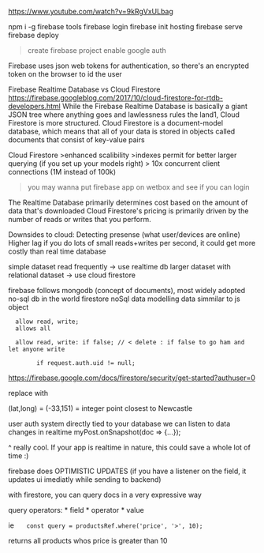 https://www.youtube.com/watch?v=9kRgVxULbag

npm i -g firebase tools
firebase login 
firebase init hosting
firebase serve
firebase deploy 

>create firebase project 
>enable google auth

Firebase uses json web tokens for authentication,
so there's an encrypted token on the browser to id the user 


Firebase Realtime Database vs Cloud Firestore
https://firebase.googleblog.com/2017/10/cloud-firestore-for-rtdb-developers.html
While the Firebase Realtime Database is basically a giant JSON tree where anything goes and lawlessness rules the land1, Cloud Firestore is more structured. Cloud Firestore is a document-model database, which means that all of your data is stored in objects called documents that consist of key-value pairs

Cloud Firestore 
	>enhanced scalibility 
	>indexes permit for better larger querying (if you set up your models right)
	> 10x concurrent client connections (1M instead of 100k)

> you may wanna put firebase app on wetbox and see if you can login

The Realtime Database primarily determines cost based on the amount of data that's downloaded
Cloud Firestore's pricing is primarily driven by the number of reads or writes that you perform.

Downsides to cloud:
	Detecting presense (what user/devices are online)
	Higher lag 
	if you do lots of small reads+writes per second, it could get more costly than real time database 

simple dataset read frequently -> use realtime db
larger dataset with relational dataset -> use cloud firestore 

firebase follows mongodb (concept of documents), most widely adopted no-sql db in the world
firestore noSql data modelling 
data simmilar to js object 

      allow read, write;
      allows all

      allow read, write: if false; // < delete : if false to go ham and let anyone write

			if request.auth.uid != null;

https://firebase.google.com/docs/firestore/security/get-started?authuser=0

replace 
    <script defer src="/__/firebase/5.10.0/firebase-database.js"></script>
with 
    <script defer src="/__/firebase/5.10.0/firebase-firestore.js"></script>

(lat,long) = (-33,151)
= integer point closest to Newcastle

user auth system directly tied to your database
we can listen to data changes in realtime 
myPost.onSnapshot(doc => {...});

^ really cool. 
If your app is realtime in nature,
this could save a whole lot of time :)

firebase does OPTIMISTIC UPDATES
(if you have a listener on the field,
it updates ui imediatly while sending to backend)

with firestore, you can query docs in a very expressive way

query operators:
	* field
	* operator 
	* value 

ie 
`	const query = productsRef.where('price', '>', 10);`

returns all products whos price is greater than 10 

